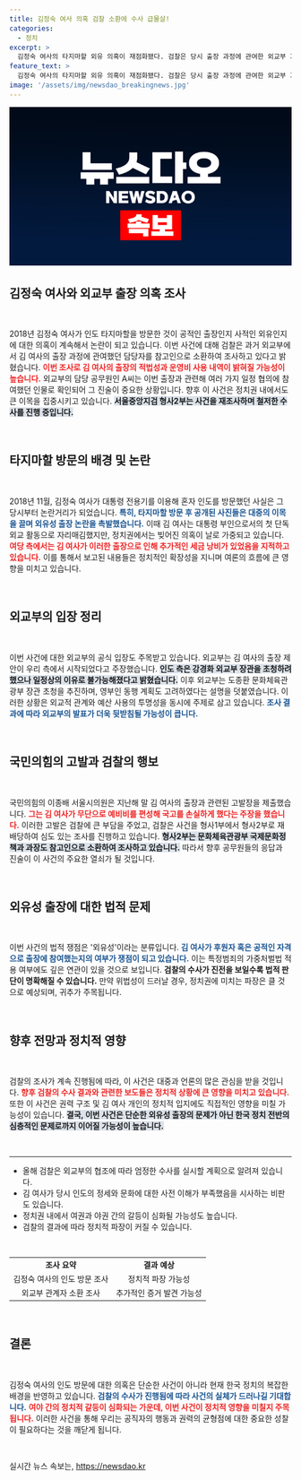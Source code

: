 ```yaml
---
title: 김정숙 여사 의혹 검찰 소환에 수사 급물살!
categories:
  - 정치
excerpt: >
  김정숙 여사의 타지마할 외유 의혹이 재점화됐다. 검찰은 당시 출장 과정에 관여한 외교부 과장을 조사하며 사건의 전말을 밝혀낼 예정이다. 정치권의 뜨거운 관심이 집중되고 있는 가운데, 김 여사의 출장에 대한 진실은 과연 무엇일까?
feature_text: >
  김정숙 여사의 타지마할 외유 의혹이 재점화됐다. 검찰은 당시 출장 과정에 관여한 외교부 과장을 조사하며 사건의 전말을 밝혀낼 예정이다. 정치권의 뜨거운 관심이 집중되고 있는 가운데, 김 여사의 출장에 대한 진실은 과연 무엇일까?
image: '/assets/img/newsdao_breakingnews.jpg'
---
```


<p><img src="/assets/img/newsdao_breakingnews.jpg" alt="pcversion 속보" /></p>

<h2 data-ke-size="size26">김정숙 여사와 외교부 출장 의혹 조사</h2>

<p data-ke-size="size16">&nbsp;</p>

<p data-ke-size="size16">2018년 김정숙 여사가 인도 타지마할을 방문한 것이 공적인 출장인지 사적인 외유인지에 대한 의혹이 계속해서 논란이 되고 있습니다. 이번 사건에 대해 검찰은 과거 외교부에서 김 여사의 출장 과정에 관여했던 담당자를 참고인으로 소환하여 조사하고 있다고 밝혔습니다. <b><span style="color: #ee2323;">이번 조사로 김 여사의 출장의 적법성과 운영비 사용 내역이 밝혀질 가능성이 높습니다.</span></b> 외교부의 담당 공무원인 A씨는 이번 출장과 관련해 여러 가지 일정 협의에 참여했던 인물로 확인되어 그 진술이 중요한 상황입니다. 향후 이 사건은 정치권 내에서도 큰 이목을 집중시키고 있습니다. <b><span style="background-color: #21538527;">서울중앙지검 형사2부는 사건을 재조사하며 철저한 수사를 진행 중입니다.</span></b></p>

<p data-ke-size="size16">&nbsp;</p>

<h2 data-ke-size="size26">타지마할 방문의 배경 및 논란</h2>

<p data-ke-size="size16">&nbsp;</p>

<p data-ke-size="size16">2018년 11월, 김정숙 여사가 대통령 전용기를 이용해 혼자 인도를 방문했던 사실은 그 당시부터 논란거리가 되었습니다. <b><span style="color: #1a5490;">특히, 타지마할 방문 후 공개된 사진들은 대중의 이목을 끌며 외유성 출장 논란을 촉발했습니다.</span></b> 이때 김 여사는 대통령 부인으로서의 첫 단독 외교 활동으로 자리매김했지만, 정치권에서는 빚어진 의혹이 날로 가중되고 있습니다. <b><span style="color: #ee2323;">여당 측에서는 김 여사가 이러한 출장으로 인해 추가적인 세금 낭비가 있었음을 지적하고 있습니다.</span></b> 이를 통해서 보고된 내용들은 정치적인 확장성을 지니며 여론의 흐름에 큰 영향을 미치고 있습니다.</p>

<p data-ke-size="size16">&nbsp;</p>

<h2 data-ke-size="size26">외교부의 입장 정리</h2>

<p data-ke-size="size16">&nbsp;</p>

<p data-ke-size="size16">이번 사건에 대한 외교부의 공식 입장도 주목받고 있습니다. 외교부는 김 여사의 출장 제안이 우리 측에서 시작되었다고 주장했습니다. <b><span style="background-color: #21538527;">인도 측은 강경화 외교부 장관을 초청하려 했으나 일정상의 이유로 불가능해졌다고 밝혔습니다.</span></b> 이후 외교부는 도종환 문화체육관광부 장관 초청을 추진하며, 영부인 동행 계획도 고려하였다는 설명을 덧붙였습니다. 이러한 상황은 외교적 관계와 예산 사용의 투명성을 동시에 주제로 삼고 있습니다. <b><span style="color: #1a5490;">조사 결과에 따라 외교부의 발표가 더욱 뒷받침될 가능성이 큽니다.</span></b></p>

<p data-ke-size="size16">&nbsp;</p>

<h2 data-ke-size="size26">국민의힘의 고발과 검찰의 행보</h2>

<p data-ke-size="size16">&nbsp;</p>

<p data-ke-size="size16">국민의힘의 이종배 서울시의원은 지난해 말 김 여사의 출장과 관련된 고발장을 제출했습니다. <b><span style="color: #ee2323;">그는 김 여사가 무단으로 예비비를 편성해 국고를 손실하게 했다는 주장을 했습니다.</span></b> 이러한 고발은 검찰에 큰 부담을 주었고, 검찰은 사건을 형사1부에서 형사2부로 재배당하여 심도 있는 조사를 진행하고 있습니다. <b><span style="background-color: #21538527;">형사2부는 문화체육관광부 국제문화정책과 과장도 참고인으로 소환하여 조사하고 있습니다.</span></b> 따라서 향후 공무원들의 응답과 진술이 이 사건의 주요한 열쇠가 될 것입니다.</p>

<p data-ke-size="size16">&nbsp;</p>

<h2 data-ke-size="size26">외유성 출장에 대한 법적 문제</h2>

<p data-ke-size="size16">&nbsp;</p>

<p data-ke-size="size16">이번 사건의 법적 쟁점은 '외유성'이라는 분류입니다. <b><span style="color: #1a5490;">김 여사가 후원자 혹은 공적인 자격으로 출장에 참여했는지의 여부가 쟁점이 되고 있습니다.</span></b> 이는 특정범죄의 가중처벌법 적용 여부에도 깊은 연관이 있을 것으로 보입니다. <b><span style="ee2323;">검찰의 수사가 진전을 보일수록 법적 판단이 명확해질 수 있습니다.</span></b> 만약 위법성이 드러날 경우, 정치권에 미치는 파장은 클 것으로 예상되며, 귀추가 주목됩니다.</p>

<p data-ke-size="size16">&nbsp;</p>

<h2 data-ke-size="size26">향후 전망과 정치적 영향</h2>

<p data-ke-size="size16">&nbsp;</p>

<p data-ke-size="size16">검찰의 조사가 계속 진행됨에 따라, 이 사건은 대중과 언론의 많은 관심을 받을 것입니다. <b><span style="color: #ee2323;">향후 검찰의 수사 결과와 관련한 보도들은 정치적 상황에 큰 영향을 미치고 있습니다.</span></b> 또한 이 사건은 권력 구조 및 김 여사 개인의 정치적 입지에도 직접적인 영향을 미칠 가능성이 있습니다. <b><span style="background-color: #21538527;">결국, 이번 사건은 단순한 외유성 출장의 문제가 아닌 한국 정치 전반의 심층적인 문제로까지 이어질 가능성이 높습니다.</span></b></p>

<p data-ke-size="size16">&nbsp;</p>

<hr />

<ul>
<li>올해 검찰은 외교부의 협조에 따라 엄정한 수사를 실시할 계획으로 알려져 있습니다.</li>
<li>김 여사가 당시 인도의 정세와 문화에 대한 사전 이해가 부족했음을 시사하는 비판도 있습니다.</li>
<li>정치권 내에서 여권과 야권 간의 갈등이 심화될 가능성도 높습니다.</li>
<li>검찰의 결과에 따라 정치적 파장이 커질 수 있습니다.</li>
</ul>

<p data-ke-size="size16">&nbsp;</p>

<table style="width: 100%;">
<tr>
<td style="text-align: center; height: 17px;"><b>조사 요약</b></td>
<td style="text-align: center; height: 17px;"><b>결과 예상</b></td>
</tr>
<tr>
<td style="text-align: center; height: 17px;">김정숙 여사의 인도 방문 조사</td>
<td style="text-align: center; height: 17px;">정치적 파장 가능성</td>
</tr>
<tr>
<td style="text-align: center; height: 17px;">외교부 관계자 소환 조사</td>
<td style="text-align: center; height: 17px;">추가적인 증거 발견 가능성</td>
</tr>
</table>

<p data-ke-size="size16">&nbsp;</p> 

<h2 data-ke-size="size26">결론</h2>

<p data-ke-size="size16">&nbsp;</p>

<p data-ke-size="size16">김정숙 여사의 인도 방문에 대한 의혹은 단순한 사건이 아니라 현재 한국 정치의 복잡한 배경을 반영하고 있습니다. <b><span style="color: #1a5490;">검찰의 수사가 진행됨에 따라 사건의 실체가 드러나길 기대합니다.</span></b> <b><span style="color: #ee2323;">여야 간의 정치적 갈등이 심화되는 가운데, 이번 사건이 정치적 영향을 미칠지 주목됩니다.</span></b> 이러한 사건을 통해 우리는 공직자의 행동과 권력의 균형점에 대한 중요한 성찰이 필요하다는 것을 깨닫게 됩니다.</p>

<p data-ke-size="size16">&nbsp;</p>
실시간 뉴스 속보는, <a href="https://newsdao.kr" rel="dofollow">https://newsdao.kr</a>


